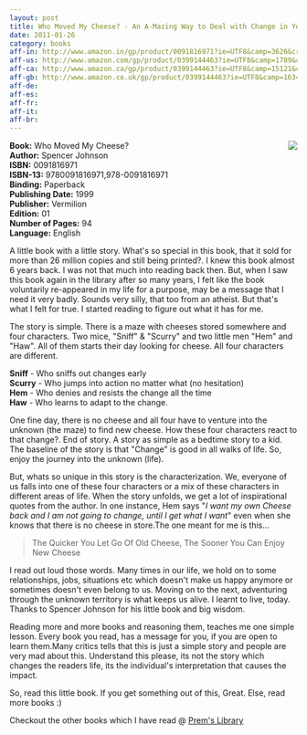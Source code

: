 ```yaml
---
layout: post
title: Who Moved My Cheese? - An A-Mazing Way to Deal with Change in Your Work and in Your Life
date: 2011-01-26
category: books
aff-in: http://www.amazon.in/gp/product/0091816971?ie=UTF8&camp=3626&creativeASIN=0091816971&linkCode=xm2&tag=smileprem-in-21
aff-us: http://www.amazon.com/gp/product/0399144463?ie=UTF8&camp=1789&creativeASIN=0399144463&linkCode=xm2&tag=smileprem-us-20
aff-ca: http://www.amazon.ca/gp/product/0399144463?ie=UTF8&camp=15121&creativeASIN=0399144463&linkCode=xm2&tag=smileprem-ca-20
aff-gb: http://www.amazon.co.uk/gp/product/0399144463?ie=UTF8&camp=1634&creativeASIN=0399144463&linkCode=xm2&tag=smileprem-gb-21
aff-de: 
aff-es: 
aff-fr: 
aff-it: 
aff-br: 
---
```


<img style="clear: right; float: right; margin-bottom: 1em; margin-left: 1em;" 
src="{{site.img-url}}/who-moved-my-cheese-spencer-johnson.jpg"/>
**Book:** Who Moved My Cheese?  
**Author:** Spencer Johnson  
**ISBN:** 0091816971  
**ISBN-13:** 9780091816971,978-0091816971  
**Binding:** Paperback  
**Publishing Date:** 1999  
**Publisher:** Vermilion  
**Edition:** 01  
**Number of Pages:** 94  
**Language:** English  
  
A little book with a little story. What's so special in this book, that it sold for more than 26 million copies and still being printed?. I knew this book almost 6 years back. I was not that much into reading back then. But, when I saw this book again in the library after so many years, I felt like the book voluntarily re-appeared in my life for a purpose, may be a message that I need it very badly. Sounds very silly, that too from an atheist. But that's what I felt for true. I started reading to figure out what it has for me.  
  
The story is simple. There is a maze with cheeses stored somewhere and four characters. Two mice, "Sniff" & "Scurry" and two little men "Hem" and "Haw". All of them starts their day looking for cheese. All four characters are different.  
  
**Sniff** - Who sniffs out changes early  
**Scurry** - Who jumps into action no matter what (no hesitation)  
**Hem** - Who denies and resists the change all the time  
**Haw** - Who learns to adapt to the change.  
  
One fine day, there is no cheese and all four have to venture into the unknown (the maze) to find new cheese. How these four characters react to that change?. End of story. A story as simple as a bedtime story to a kid. The baseline of the story is that "Change" is good in all walks of life. So, enjoy the journey into the unknown (life).  
  
But, whats so unique in this story is the characterization. We, everyone of us falls into one of these four characters or a mix of these characters in different areas of life. When the story unfolds, we get a lot of inspirational quotes from the author. In one instance, Hem says "*I want my own Cheese back and I am not going to change, until I get what I want*" even when she knows that there is no cheese in store.The one meant for me is this...  
  
> The Quicker You Let Go Of Old Cheese, The Sooner You Can Enjoy New Cheese  
  
I read out loud those words. Many times in our life, we hold on to some relationships, jobs, situations etc which doesn't make us happy anymore or sometimes doesn't even belong to us. Moving on to the next, adventuring through the unknown territory is what keeps us alive. I learnt to live, today. Thanks to Spencer Johnson for his little book and big wisdom.  
  
Reading more and more books and reasoning them, teaches me one simple lesson. Every book you read, has a message for you, if you are open to learn them.Many critics tells that this is just a simple story and people are very mad about this. Understand this please, its not the story which changes the readers life, its the individual's interpretation that causes the impact.  
  
So, read this little book. If you get something out of this, Great. Else, read more books :)  

Checkout the other books which I have read @ [Prem's Library]({{site.url}}/category/books/)  
